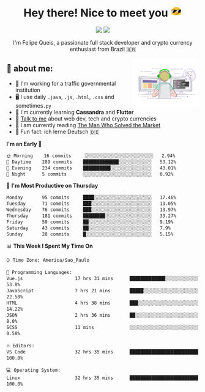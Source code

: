 
<h1 align="center">Hey there! Nice to meet you <img src="assets/sunglasses.gif" width="30"/></h1>

<p align="center">
  <a href="https://www.linkedin.com/in/fqueis"><img src="https://img.shields.io/badge/-LinkedIn-blue?style=flat&logo=Linkedin&logoColor=white" /></a>
  <a href="mailto:fqueis@gmail.com"><img src="https://img.shields.io/badge/-Gmail-c14438?style=flat&logo=Gmail&logoColor=white" /></a>
</p>

<p align="center">I'm Felipe Queis, a passionate full stack developer and crypto currency enthusiast from Brazil 🇧🇷</p>

<img width="35%" align="right" alt="fqueis" src="assets/profile.gif" /></p>

## 🤵 about me:

- 🏢 I'm working for a traffic governmental institution
- 🖥️ I use daily `.java`, `.js`, `.html`, `.css` and sometimes`.py`
- 🌱 I'm currently learning **Cassandra** and **Flutter**
- 💬 [Talk to me](https://github.com/fqueis/fqueis/discussions) about web dev, tech and crypto currencies
- 📖 I am currently reading [The Man Who Solved the Market](https://amzn.com/073521798X)
- 💭 Fun fact: ich lerne Deutsch 🇩🇪

<!--START_SECTION:waka-->
**I'm an Early 🐤** 

```text
🌞 Morning    16 commits     ░░░░░░░░░░░░░░░░░░░░░░░░░   2.94% 
🌆 Daytime    289 commits    █████████████░░░░░░░░░░░░   53.12% 
🌃 Evening    234 commits    ██████████░░░░░░░░░░░░░░░   43.01% 
🌙 Night      5 commits      ░░░░░░░░░░░░░░░░░░░░░░░░░   0.92%

```
📅 **I'm Most Productive on Thursday** 

```text
Monday       95 commits     ████░░░░░░░░░░░░░░░░░░░░░   17.46% 
Tuesday      71 commits     ███░░░░░░░░░░░░░░░░░░░░░░   13.05% 
Wednesday    76 commits     ███░░░░░░░░░░░░░░░░░░░░░░   13.97% 
Thursday     181 commits    ████████░░░░░░░░░░░░░░░░░   33.27% 
Friday       50 commits     ██░░░░░░░░░░░░░░░░░░░░░░░   9.19% 
Saturday     43 commits     ██░░░░░░░░░░░░░░░░░░░░░░░   7.9% 
Sunday       28 commits     █░░░░░░░░░░░░░░░░░░░░░░░░   5.15%

```


📊 **This Week I Spent My Time On** 

```text
⌚︎ Time Zone: America/Sao_Paulo

💬 Programming Languages: 
Vue.js                   17 hrs 31 mins      █████████████░░░░░░░░░░░░   53.8% 
JavaScript               7 hrs 21 mins       █████░░░░░░░░░░░░░░░░░░░░   22.58% 
HTML                     4 hrs 38 mins       ███░░░░░░░░░░░░░░░░░░░░░░   14.22% 
JSON                     2 hrs 36 mins       ██░░░░░░░░░░░░░░░░░░░░░░░   8.0% 
SCSS                     11 mins             ░░░░░░░░░░░░░░░░░░░░░░░░░   0.58%

🔥 Editors: 
VS Code                  32 hrs 35 mins      █████████████████████████   100.0%

💻 Operating System: 
Linux                    32 hrs 35 mins      █████████████████████████   100.0%

```


<!--END_SECTION:waka-->
